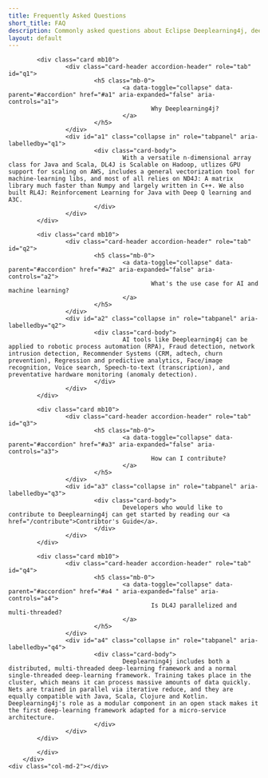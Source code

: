 ```yaml
---
title: Frequently Asked Questions
short_title: FAQ
description: Commonly asked questions about Eclipse Deeplearning4j, deep learning, and artificial intelligence.
layout: default
---
```


<div class="row">
	<div class="col-md-2"></div>
		<div class="col-md-8 mb40">
		 <div id="accordion" class="mb70" role="tablist" aria-multiselectable="true">

			<div class="card mb10">
					<div class="card-header accordion-header" role="tab" id="q1">
							<h5 class="mb-0">
									<a data-toggle="collapse" data-parent="#accordion" href="#a1" aria-expanded="false" aria-controls="a1">
											Why Deeplearning4j?
									</a>
							</h5>
					</div>
					<div id="a1" class="collapse in" role="tabpanel" aria-labelledby="q1">
							<div class="card-body">
									With a versatile n-dimensional array class for Java and Scala, DL4J is Scalable on Hadoop, utlizes GPU support for scaling on AWS, includes a general vectorization tool for machine-learning libs, and most of all relies on ND4J: A matrix library much faster than Numpy and largely written in C++. We also built RL4J: Reinforcement Learning for Java with Deep Q learning and A3C.
							</div>
					</div>
			</div>

			<div class="card mb10">
					<div class="card-header accordion-header" role="tab" id="q2">
							<h5 class="mb-0">
									<a data-toggle="collapse" data-parent="#accordion" href="#a2" aria-expanded="false" aria-controls="a2">
											What's the use case for AI and machine learning?
									</a>
							</h5>
					</div>
					<div id="a2" class="collapse in" role="tabpanel" aria-labelledby="q2">
							<div class="card-body">
									AI tools like Deeplearning4j can be applied to robotic process automation (RPA), Fraud detection, network intrusion detection, Recommender Systems (CRM, adtech, churn prevention), Regression and predictive analytics, Face/image recognition, Voice search, Speech-to-text (transcription), and preventative hardware monitoring (anomaly detection).
							</div>
					</div>
			</div>

			<div class="card mb10">
					<div class="card-header accordion-header" role="tab" id="q3">
							<h5 class="mb-0">
									<a data-toggle="collapse" data-parent="#accordion" href="#a3" aria-expanded="false" aria-controls="a3">
											How can I contribute?
									</a>
							</h5>
					</div>
					<div id="a3" class="collapse in" role="tabpanel" aria-labelledby="q3">
							<div class="card-body">
									Developers who would like to contribute to Deeplearning4j can get started by reading our <a href="/contribute">Contribtor's Guide</a>.
							</div>
					</div>
			</div>

			<div class="card mb10">
					<div class="card-header accordion-header" role="tab" id="q4">
							<h5 class="mb-0">
									<a data-toggle="collapse" data-parent="#accordion" href="#a4 " aria-expanded="false" aria-controls="a4">
											Is DL4J parallelized and multi-threaded?
									</a>
							</h5>
					</div>
					<div id="a4" class="collapse in" role="tabpanel" aria-labelledby="q4">
							<div class="card-body">
									Deeplearning4j includes both a distributed, multi-threaded deep-learning framework and a normal single-threaded deep-learning framework. Training takes place in the cluster, which means it can process massive amounts of data quickly. Nets are trained in parallel via iterative reduce, and they are equally compatible with Java, Scala, Clojure and Kotlin. Deeplearning4j's role as a modular component in an open stack makes it the first deep-learning framework adapted for a micro-service architecture.
							</div>
					</div>
			</div>

			</div>
		</div>
	<div class="col-md-2"></div>
</div>

